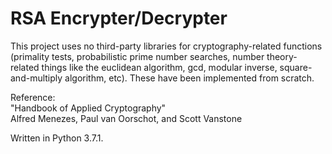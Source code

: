 # RSA Encrypter/Decrypter

This project uses no third-party libraries for cryptography-related functions (primality tests,
probabilistic prime number searches, number theory-related things like the euclidean algorithm,
gcd, modular inverse, square-and-multiply algorithm, etc). These have been implemented from scratch.

Reference: <br/>
"Handbook of Applied Cryptography" <br/>
Alfred Menezes, Paul van Oorschot, and Scott Vanstone

Written in Python 3.7.1.
